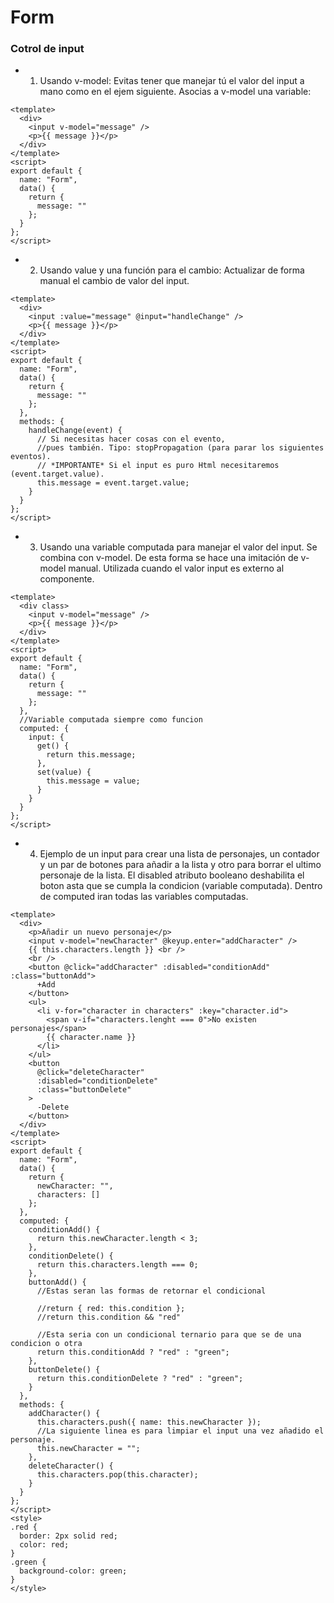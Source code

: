 # Form 

### Cotrol de input
- 1. Usando v-model: Evitas tener que manejar tú el valor del input a mano como en el ejem siguiente. Asocias a v-model una variable:
```
<template>
  <div>
    <input v-model="message" />
    <p>{{ message }}</p>
  </div>
</template>
<script>
export default {
  name: "Form",
  data() {
    return {
      message: ""
    };
  }
};
</script>
```
- 2. Usando value y una función para el cambio: Actualizar de forma manual el cambio de valor del input.
```
<template>
  <div>
    <input :value="message" @input="handleChange" />
    <p>{{ message }}</p>
  </div>
</template>
<script>
export default {
  name: "Form",
  data() {
    return {
      message: ""
    };
  },
  methods: {
    handleChange(event) {
      // Si necesitas hacer cosas con el evento,
      //pues también. Tipo: stopPropagation (para parar los siguientes eventos).
      // *IMPORTANTE* Si el input es puro Html necesitaremos (event.target.value).
      this.message = event.target.value;
    }
  }
};
</script>
```
- 3. Usando una variable computada para manejar el valor del input. Se combina con v-model. De esta forma se hace una imitación de v-model manual. Utilizada cuando el valor input es externo al componente.
```
<template>
  <div class>
    <input v-model="message" />
    <p>{{ message }}</p>
  </div>
</template>
<script>
export default {
  name: "Form",
  data() {
    return {
      message: ""
    };
  },
  //Variable computada siempre como funcion
  computed: {
    input: {
      get() {
        return this.message;
      },
      set(value) {
        this.message = value;
      }
    }
  }
};
</script>
```
- 4. Ejemplo de un input para crear una lista de personajes, un contador y un par de botones para añadir a la lista y otro para borrar el ultimo personaje de la lista. El disabled atributo booleano deshabilita el boton asta que se cumpla la condicion (variable computada). Dentro de computed iran todas las variables computadas.
```
<template>
  <div>
    <p>Añadir un nuevo personaje</p>
    <input v-model="newCharacter" @keyup.enter="addCharacter" />
    {{ this.characters.length }} <br />
    <br />
    <button @click="addCharacter" :disabled="conditionAdd" :class="buttonAdd">
      +Add
    </button>
    <ul>
      <li v-for="character in characters" :key="character.id">
        <span v-if="characters.lenght === 0">No existen personajes</span>
        {{ character.name }}
      </li>
    </ul>
    <button
      @click="deleteCharacter"
      :disabled="conditionDelete"
      :class="buttonDelete"
    >
      -Delete
    </button>
  </div>
</template>
<script>
export default {
  name: "Form",
  data() {
    return {
      newCharacter: "",
      characters: []
    };
  },
  computed: {
    conditionAdd() {
      return this.newCharacter.length < 3;
    },
    conditionDelete() {
      return this.characters.length === 0;
    },
    buttonAdd() {
      //Estas seran las formas de retornar el condicional

      //return { red: this.condition };
      //return this.condition && "red"

      //Esta seria con un condicional ternario para que se de una condicion o otra
      return this.conditionAdd ? "red" : "green";
    },
    buttonDelete() {
      return this.conditionDelete ? "red" : "green";
    }
  },
  methods: {
    addCharacter() {
      this.characters.push({ name: this.newCharacter });
      //La siguiente linea es para limpiar el input una vez añadido el personaje.
      this.newCharacter = "";
    },
    deleteCharacter() {
      this.characters.pop(this.character);
    }
  }
};
</script>
<style>
.red {
  border: 2px solid red;
  color: red;
}
.green {
  background-color: green;
}
</style>
```
